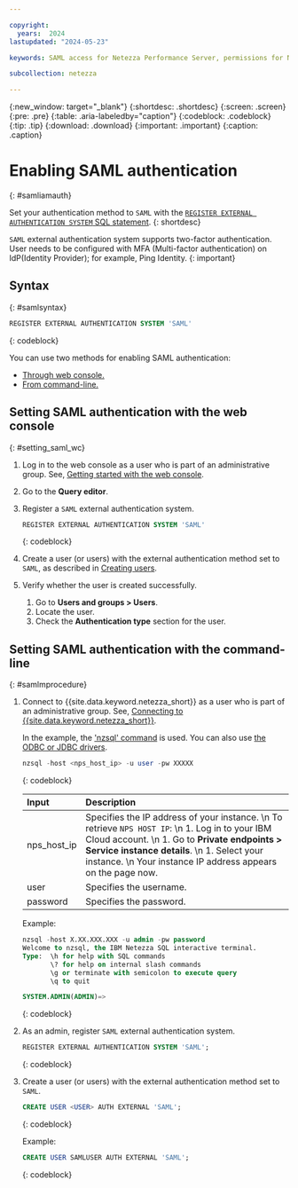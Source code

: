 ```yaml
---

copyright:
  years:  2024
lastupdated: "2024-05-23"

keywords: SAML access for Netezza Performance Server, permissions for Netezza Performance Server, identity and access management for Netezza Performance Server, roles for Netezza Performance Server, actions for Netezza Performance Server, assigning access for Netezza Performance Server

subcollection: netezza

---
```


{:new_window: target="_blank"}
{:shortdesc: .shortdesc}
{:screen: .screen}
{:pre: .pre}
{:table: .aria-labeledby="caption"}
{:codeblock: .codeblock}
{:tip: .tip}
{:download: .download}
{:important: .important}
{:caption: .caption}

# Enabling SAML authentication
{: #samliamauth}

Set your authentication method to `SAML` with the [`REGISTER EXTERNAL AUTHENTICATION SYSTEM` SQL statement](https://www.ibm.com/docs/en/netezza?topic=reference-register-external-authentication-system).
{: shortdesc}

`SAML` external authentication system supports two-factor authentication. User needs to be configured with MFA (Multi-factor authentication) on IdP(Identity Provider); for example, Ping Identity.
{: important}

## Syntax
{: #samlsyntax}

```sql
REGISTER EXTERNAL AUTHENTICATION SYSTEM 'SAML'
```
{: codeblock}


You can use two methods for enabling SAML authentication:
- [Through web console.](/docs/netezza?topic=netezza-samliamauth#setting_saml_wc)
- [From command-line.](/docs/netezza?topic=netezza-samliamauth#samlmprocedure)


## Setting SAML authentication with the web console
{: #setting_saml_wc}

1. Log in to the web console as a user who is part of an administrative group. See, [Getting started with the web console](/docs/netezza?topic=netezza-getstarted-console).
1. Go to the **Query editor**.
1. Register a `SAML` external authentication system.

    ```sql
    REGISTER EXTERNAL AUTHENTICATION SYSTEM 'SAML'
    ```
    {: codeblock}

1. Create a user (or users) with the external authentication method set to `SAML`, as described in [Creating users](/docs/netezza?topic=netezza-users-groups#create-users).
1. Verify whether the user is created successfully.

   1. Go to **Users and groups > Users**.
   1. Locate the user.
   1. Check the **Authentication type** section for the user.

## Setting SAML authentication with the command-line
{: #samlmprocedure}

1. Connect to {{site.data.keyword.netezza_short}} as a user who is part of an administrative group. See, [Connecting to {{site.data.keyword.netezza_short}}](/docs/netezza?topic=netezza-connecting-overview).

   In the example, the ['nzsql' command](https://www.ibm.com/docs/en/netezza?topic=anpssbun-log-2) is used. You can also use [the ODBC or JDBC drivers](https://www.ibm.com/docs/en/netezza?topic=dls-overview-odbc-jdbc-ole-db-net-go-driver-3).

    ```sql
    nzsql -host <nps_host_ip> -u user -pw XXXXX
    ```
    {: codeblock}

   | Input          | Description |
   | :-----------   | :---------- |
   | nps_host_ip    | Specifies the IP address of your instance.  \n To retrieve `NPS HOST IP`:  \n 1. Log in to your IBM Cloud account. \n 1. Go to **Private endpoints > Service instance details**. \n 1. Select your instance.  \n Your instance IP address appears on the page now.|
   | user           | Specifies the username.      |
   | password       | Specifies the password. |

   Example:

    ```sql
    nzsql -host X.XX.XXX.XXX -u admin -pw password
    Welcome to nzsql, the IBM Netezza SQL interactive terminal.
    Type:  \h for help with SQL commands
           \? for help on internal slash commands
           \g or terminate with semicolon to execute query
           \q to quit

    SYSTEM.ADMIN(ADMIN)=>
    ```
    {: codeblock}

1. As an admin, register `SAML` external authentication system.

    ```sql
    REGISTER EXTERNAL AUTHENTICATION SYSTEM 'SAML';
    ```
    {: codeblock}

1. Create a user (or users) with the external authentication method set to `SAML`.

    ```sql
    CREATE USER <USER> AUTH EXTERNAL 'SAML';
    ```
    {: codeblock}

    Example:

    ```sql
    CREATE USER SAMLUSER AUTH EXTERNAL 'SAML';
    ```
    {: codeblock}
